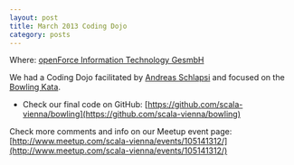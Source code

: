 ```yaml
---
layout: post
title: March 2013 Coding Dojo
category: posts
---
```


Where: [openForce Information Technology GesmbH](http://openforce.at/)

We had a Coding Dojo facilitated by [Andreas Schlapsi](http://www.andreas-schlapsi.com/) and focused on the [Bowling Kata](http://www.codingdojo.org/cgi-bin/wiki.pl?KataBowling).

  * Check our final code on GitHub: [https://github.com/scala-vienna/bowling](https://github.com/scala-vienna/bowling)
  
Check more comments and info on our Meetup event page:<br/>
[http://www.meetup.com/scala-vienna/events/105141312/](http://www.meetup.com/scala-vienna/events/105141312/)
 
